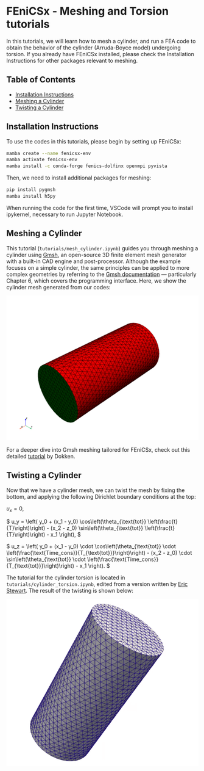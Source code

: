 # FEniCSx - Meshing and Torsion tutorials

In this tutorials, we will learn how to mesh a cylinder, and run a FEA code to obtain the behavior of the cylinder (Arruda-Boyce model) undergoing torsion. If you already have FEniCSx installed, please check the Installation Instructions for other packages relevant to meshing.

## Table of Contents

* [Installation Instructions](#install)
* [Meshing a Cylinder](#mesh)
* [Twisting a Cylinder](#twist)

## Installation Instructions <a name="install"></a>

To use the codes in this tutorials, please begin by setting up FEniCSx:
```bash
mamba create --name fenicsx-env
mamba activate fenicsx-env
mamba install -c conda-forge fenics-dolfinx openmpi pyvista
```

Then, we need to install additional packages for meshing:
```bash
pip install pygmsh
mamba install h5py
```

When running the code for the first time, VSCode will prompt you to install ipykernel, necessary to run Jupyter Notebook.

## Meshing a Cylinder <a name="mesh"></a>
This tutorial (``tutorials/mesh_cylinder.ipynb``) guides you through meshing a cylinder using [Gmsh](https://gmsh.info/), an open-source 3D finite element mesh generator with a built-in CAD engine and post-processor. Although the example focuses on a simple cylinder, the same principles can be applied to more complex geometries by referring to the [Gmsh documentation](https://gmsh.info/doc/texinfo/gmsh.html#Gmsh-application-programming-interface) — particularly Chapter 6, which covers the programming interface. Here, we show the cylinder mesh generated from our codes:

![png](tutorials/figures/cylinder_mesh.png)

For a deeper dive into Gmsh meshing tailored for FEniCSx, check out this detailed [tutorial](https://jsdokken.com/src/tutorial_gmsh.html) by Dokken.

## Twisting a Cylinder <a name="twist"></a>
Now that we have a cylinder mesh, we can twist the mesh by fixing the bottom, and applying the following Dirichlet boundary conditions at the top:

$u_x=0,$

$
u_y = \left(
    y_0 + 
    (x_1 - y_0) \cos\left(\theta_{\text{tot}} \left(\frac{t}{T}\right)\right) - 
    (x_2 - z_0) \sin\left(\theta_{\text{tot}} \left(\frac{t}{T}\right)\right) - 
    x_1
\right),
$

$
u_z = \left(
    y_0 + 
    (x_1 - y_0) \cdot \cos\left(\theta_{\text{tot}} \cdot \left(\frac{\text{Time\_cons}}{T_{\text{tot}}}\right)\right) - 
    (x_2 - z_0) \cdot \sin\left(\theta_{\text{tot}} \cdot \left(\frac{\text{Time\_cons}}{T_{\text{tot}}}\right)\right) - 
    x_1
\right).
$

The tutorial for the cylinder torsion is located in ``tutorials/cylinder_torsion.ipynb``, edited from a version written by [Eric Stewart](https://github.com/SolidMechanicsCoupledTheories/FEniCSx_codes/tree/main). The result of the twisting is shown below:

![gif](tutorials/figures/twisted_long_cylinder.gif)